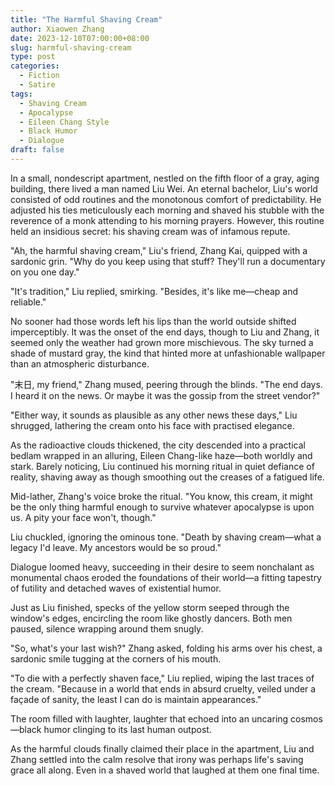```yaml
---
title: "The Harmful Shaving Cream"
author: Xiaowen Zhang
date: 2023-12-10T07:00:00+08:00
slug: harmful-shaving-cream
type: post
categories:
  - Fiction
  - Satire
tags:
  - Shaving Cream
  - Apocalypse
  - Eileen Chang Style
  - Black Humor
  - Dialogue
draft: false
---
```


In a small, nondescript apartment, nestled on the fifth floor of a gray, aging building, there lived a man named Liu Wei. An eternal bachelor, Liu's world consisted of odd routines and the monotonous comfort of predictability. He adjusted his ties meticulously each morning and shaved his stubble with the reverence of a monk attending to his morning prayers. However, this routine held an insidious secret: his shaving cream was of infamous repute.

"Ah, the harmful shaving cream," Liu's friend, Zhang Kai, quipped with a sardonic grin. "Why do you keep using that stuff? They'll run a documentary on you one day."

"It's tradition," Liu replied, smirking. "Besides, it's like me—cheap and reliable."

No sooner had those words left his lips than the world outside shifted imperceptibly. It was the onset of the end days, though to Liu and Zhang, it seemed only the weather had grown more mischievous. The sky turned a shade of mustard gray, the kind that hinted more at unfashionable wallpaper than an atmospheric disturbance.

"末日, my friend," Zhang mused, peering through the blinds. "The end days. I heard it on the news. Or maybe it was the gossip from the street vendor?"

"Either way, it sounds as plausible as any other news these days," Liu shrugged, lathering the cream onto his face with practised elegance.

As the radioactive clouds thickened, the city descended into a practical bedlam wrapped in an alluring, Eileen Chang-like haze—both worldly and stark. Barely noticing, Liu continued his morning ritual in quiet defiance of reality, shaving away as though smoothing out the creases of a fatigued life.

Mid-lather, Zhang's voice broke the ritual. "You know, this cream, it might be the only thing harmful enough to survive whatever apocalypse is upon us. A pity your face won't, though."

Liu chuckled, ignoring the ominous tone. "Death by shaving cream—what a legacy I'd leave. My ancestors would be so proud."

Dialogue loomed heavy, succeeding in their desire to seem nonchalant as monumental chaos eroded the foundations of their world—a fitting tapestry of futility and detached waves of existential humor.

Just as Liu finished, specks of the yellow storm seeped through the window's edges, encircling the room like ghostly dancers. Both men paused, silence wrapping around them snugly.

"So, what's your last wish?" Zhang asked, folding his arms over his chest, a sardonic smile tugging at the corners of his mouth.

"To die with a perfectly shaven face," Liu replied, wiping the last traces of the cream. "Because in a world that ends in absurd cruelty, veiled under a façade of sanity, the least I can do is maintain appearances."

The room filled with laughter, laughter that echoed into an uncaring cosmos—black humor clinging to its last human outpost.

As the harmful clouds finally claimed their place in the apartment, Liu and Zhang settled into the calm resolve that irony was perhaps life's saving grace all along. Even in a shaved world that laughed at them one final time.